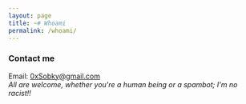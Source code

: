 ```yaml
---
layout: page
title: ~# Whoami
permalink: /whoami/
---
```


### Contact me

Email: [0xSobky@gmail.com](mailto:0xSobky@gmail.com)<br>
*All are welcome, whether you're a human being or a spambot; I'm no racist!!*
